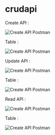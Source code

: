 # crudapi

Create API : 

![Create API Postman](https://github.com/vigneshpdt/crudapi/blob/main/screenshots/createAPI.png)

Table : 

![Create API Postman](https://github.com/vigneshpdt/crudapi/blob/main/screenshots/createAPI-table.png)

Update API : 

![Create API Postman](https://github.com/vigneshpdt/crudapi/blob/main/screenshots/updateAPI.png)

Table :

![Create API Postman](https://github.com/vigneshpdt/crudapi/blob/main/screenshots/updateAPI-table.png)

Read API : 

![Create API Postman](https://github.com/vigneshpdt/crudapi/blob/main/screenshots/readAPI.png)

Table :

![Create API Postman](https://github.com/vigneshpdt/crudapi/blob/main/screenshots/readAPI-table.png)

